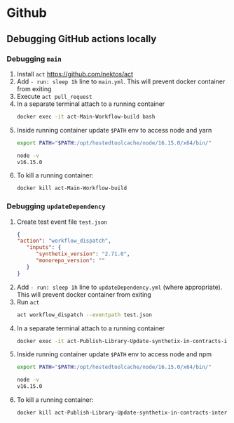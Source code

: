 # Github

## Debugging GitHub actions locally

### Debugging `main`

1. Install `act` https://github.com/nektos/act
2. Add `- run: sleep 1h` line to `main.yml`. This will prevent docker container from exiting
3. Execute `act pull_request`
4. In a separate terminal attach to a running container 
   ```sh
   docker exec -it act-Main-Workflow-build bash
   ```
5. Inside running container update `$PATH` env to access node and yarn
   ```sh
   export PATH="$PATH:/opt/hostedtoolcache/node/16.15.0/x64/bin/"

   node -v   
   v16.15.0
   ```
6. To kill a running container:
   ```sh
   docker kill act-Main-Workflow-build
   ```

### Debugging `updateDependency`

1. Create test event file `test.json`
   ```json
   {
   "action": "workflow_dispatch",
      "inputs": {
         "synthetix_version": "2.71.0",
         "monorepo_version": ""
      }
   }
   ```
2. Add `- run: sleep 1h` line to `updateDependency.yml` (where appropriate). This will prevent docker container from exiting
3. Run `act`
   ```sh
   act workflow_dispatch --eventpath test.json
   ```
4. In a separate terminal attach to a running container 
   ```sh
   docker exec -it act-Publish-Library-Update-synthetix-in-contracts-interface bash
   ```
5. Inside running container update `$PATH` env to access node and npm
   ```sh
   export PATH="$PATH:/opt/hostedtoolcache/node/16.15.0/x64/bin/"

   node -v   
   v16.15.0
   ```
6. To kill a running container:
   ```sh
   docker kill act-Publish-Library-Update-synthetix-in-contracts-interface
   ```

